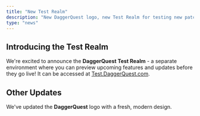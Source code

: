 ```yaml
---
title: "New Test Realm"
description: "New DaggerQuest logo, new Test Realm for testing new patches."
type: "news"
---
```


## Introducing the Test Realm

We're excited to announce the **DaggerQuest Test Realm** - a separate environment where you can preview upcoming features and updates before they go live! It can be accessed at [Test.DaggerQuest.com](https://Test.DaggerQuest.com).

## Other Updates

We've updated the **DaggerQuest** logo with a fresh, modern design.